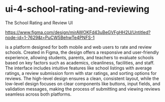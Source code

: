 # ui-4-school-rating-and-reviewing
The School Rating and Review UI

   https://www.figma.com/design/mirAWOKFd43uBeGVFgHH2U/Untitled?node-id=1-7629&t=PuCW5BehwTe4PNFS-1



   is a platform designed for both mobile and web users to rate and review schools. Created in Figma, the design offers a responsive and user-friendly experience, allowing students, parents, and teachers to evaluate schools based on key factors such as academics, cleanliness, facilities, and staff. The interface includes intuitive features like school listings with average ratings, a review submission form with star ratings, and sorting options for reviews. The high-level design ensures a clean, consistent layout, while the low-level design focuses on clear components like buttons, input fields, and validation messages, making the process of submitting and viewing reviews seamless across both platforms.

